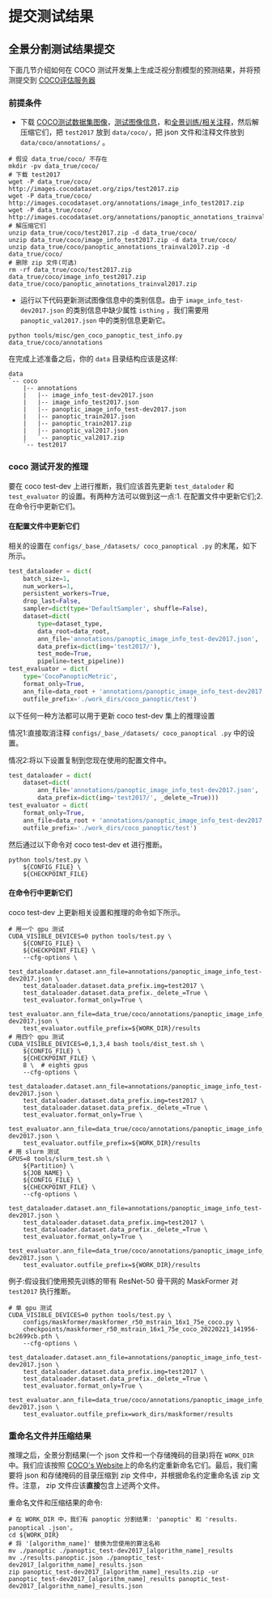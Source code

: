 # 提交测试结果

## 全景分割测试结果提交

下面几节介绍如何在 COCO 测试开发集上生成泛视分割模型的预测结果，并将预测提交到 [COCO评估服务器](https://competitions.codalab.org/competitions/19507)

### 前提条件

- 下载 [COCO测试数据集图像](http://images.cocodataset.org/zips/test2017.zip)，[测试图像信息](http://images.cocodataset.org/annotations/image_info_test2017.zip)，和[全景训练/相关注释](http://images.cocodataset.org/annotations/panoptic_annotations_trainval2017.zip)，然后解压缩它们，把 `test2017` 放到 `data/coco/`，把 json 文件和注释文件放到 `data/coco/annotations/` 。

```shell
# 假设 data_true/coco/ 不存在
mkdir -pv data_true/coco/
# 下载 test2017
wget -P data_true/coco/ http://images.cocodataset.org/zips/test2017.zip
wget -P data_true/coco/ http://images.cocodataset.org/annotations/image_info_test2017.zip
wget -P data_true/coco/ http://images.cocodataset.org/annotations/panoptic_annotations_trainval2017.zip
# 解压缩它们
unzip data_true/coco/test2017.zip -d data_true/coco/
unzip data_true/coco/image_info_test2017.zip -d data_true/coco/
unzip data_true/coco/panoptic_annotations_trainval2017.zip -d data_true/coco/
# 删除 zip 文件(可选)
rm -rf data_true/coco/test2017.zip data_true/coco/image_info_test2017.zip data_true/coco/panoptic_annotations_trainval2017.zip
```

- 运行以下代码更新测试图像信息中的类别信息。由于 `image_info_test-dev2017.json` 的类别信息中缺少属性 `isthing` ，我们需要用 `panoptic_val2017.json` 中的类别信息更新它。

```shell
python tools/misc/gen_coco_panoptic_test_info.py data_true/coco/annotations
```

在完成上述准备之后，你的 `data` 目录结构应该是这样:

```text
data
`-- coco
    |-- annotations
    |   |-- image_info_test-dev2017.json
    |   |-- image_info_test2017.json
    |   |-- panoptic_image_info_test-dev2017.json
    |   |-- panoptic_train2017.json
    |   |-- panoptic_train2017.zip
    |   |-- panoptic_val2017.json
    |   `-- panoptic_val2017.zip
    `-- test2017
```

### coco 测试开发的推理

要在 coco test-dev 上进行推断，我们应该首先更新 `test_dataloder` 和 `test_evaluator` 的设置。有两种方法可以做到这一点:1. 在配置文件中更新它们;2. 在命令行中更新它们。

#### 在配置文件中更新它们

相关的设置在 `configs/_base_/datasets/ coco_panoptical .py` 的末尾，如下所示。

```python
test_dataloader = dict(
    batch_size=1,
    num_workers=1,
    persistent_workers=True,
    drop_last=False,
    sampler=dict(type='DefaultSampler', shuffle=False),
    dataset=dict(
        type=dataset_type,
        data_root=data_root,
        ann_file='annotations/panoptic_image_info_test-dev2017.json',
        data_prefix=dict(img='test2017/'),
        test_mode=True,
        pipeline=test_pipeline))
test_evaluator = dict(
    type='CocoPanopticMetric',
    format_only=True,
    ann_file=data_root + 'annotations/panoptic_image_info_test-dev2017.json',
    outfile_prefix='./work_dirs/coco_panoptic/test')
```

以下任何一种方法都可以用于更新 coco test-dev 集上的推理设置

情况1:直接取消注释 `configs/_base_/datasets/ coco_panoptical .py` 中的设置。

情况2:将以下设置复制到您现在使用的配置文件中。

```python
test_dataloader = dict(
    dataset=dict(
        ann_file='annotations/panoptic_image_info_test-dev2017.json',
        data_prefix=dict(img='test2017/', _delete_=True)))
test_evaluator = dict(
    format_only=True,
    ann_file=data_root + 'annotations/panoptic_image_info_test-dev2017.json',
    outfile_prefix='./work_dirs/coco_panoptic/test')
```

然后通过以下命令对 coco test-dev et 进行推断。

```shell
python tools/test.py \
    ${CONFIG_FILE} \
    ${CHECKPOINT_FILE}
```

#### 在命令行中更新它们

coco test-dev 上更新相关设置和推理的命令如下所示。

```shell
# 用一个 gpu 测试
CUDA_VISIBLE_DEVICES=0 python tools/test.py \
    ${CONFIG_FILE} \
    ${CHECKPOINT_FILE} \
    --cfg-options \
    test_dataloader.dataset.ann_file=annotations/panoptic_image_info_test-dev2017.json \
    test_dataloader.dataset.data_prefix.img=test2017 \
    test_dataloader.dataset.data_prefix._delete_=True \
    test_evaluator.format_only=True \
    test_evaluator.ann_file=data_true/coco/annotations/panoptic_image_info_test-dev2017.json \
    test_evaluator.outfile_prefix=${WORK_DIR}/results
# 用四个 gpu 测试
CUDA_VISIBLE_DEVICES=0,1,3,4 bash tools/dist_test.sh \
    ${CONFIG_FILE} \
    ${CHECKPOINT_FILE} \
    8 \  # eights gpus
    --cfg-options \
    test_dataloader.dataset.ann_file=annotations/panoptic_image_info_test-dev2017.json \
    test_dataloader.dataset.data_prefix.img=test2017 \
    test_dataloader.dataset.data_prefix._delete_=True \
    test_evaluator.format_only=True \
    test_evaluator.ann_file=data_true/coco/annotations/panoptic_image_info_test-dev2017.json \
    test_evaluator.outfile_prefix=${WORK_DIR}/results
# 用 slurm 测试
GPUS=8 tools/slurm_test.sh \
    ${Partition} \
    ${JOB_NAME} \
    ${CONFIG_FILE} \
    ${CHECKPOINT_FILE} \
    --cfg-options \
    test_dataloader.dataset.ann_file=annotations/panoptic_image_info_test-dev2017.json \
    test_dataloader.dataset.data_prefix.img=test2017 \
    test_dataloader.dataset.data_prefix._delete_=True \
    test_evaluator.format_only=True \
    test_evaluator.ann_file=data_true/coco/annotations/panoptic_image_info_test-dev2017.json \
    test_evaluator.outfile_prefix=${WORK_DIR}/results
```

例子:假设我们使用预先训练的带有 ResNet-50 骨干网的 MaskFormer 对 `test2017` 执行推断。

```shell
# 单 gpu 测试
CUDA_VISIBLE_DEVICES=0 python tools/test.py \
    configs/maskformer/maskformer_r50_mstrain_16x1_75e_coco.py \
    checkpoints/maskformer_r50_mstrain_16x1_75e_coco_20220221_141956-bc2699cb.pth \
    --cfg-options \
    test_dataloader.dataset.ann_file=annotations/panoptic_image_info_test-dev2017.json \
    test_dataloader.dataset.data_prefix.img=test2017 \
    test_dataloader.dataset.data_prefix._delete_=True \
    test_evaluator.format_only=True \
    test_evaluator.ann_file=data_true/coco/annotations/panoptic_image_info_test-dev2017.json \
    test_evaluator.outfile_prefix=work_dirs/maskformer/results
```

### 重命名文件并压缩结果

推理之后，全景分割结果(一个 json 文件和一个存储掩码的目录)将在 `WORK_DIR` 中。我们应该按照 [COCO's Website](https://cocodataset.org/#upload)上的命名约定重新命名它们。最后，我们需要将 json 和存储掩码的目录压缩到 zip 文件中，并根据命名约定重命名该 zip 文件。注意， zip 文件应该**直接**包含上述两个文件。

重命名文件和压缩结果的命令:

```shell
# 在 WORK_DIR 中，我们有 panoptic 分割结果: 'panoptic' 和 'results. panoptical .json'。
cd ${WORK_DIR}
# 将 '[algorithm_name]' 替换为您使用的算法名称
mv ./panoptic ./panoptic_test-dev2017_[algorithm_name]_results
mv ./results.panoptic.json ./panoptic_test-dev2017_[algorithm_name]_results.json
zip panoptic_test-dev2017_[algorithm_name]_results.zip -ur panoptic_test-dev2017_[algorithm_name]_results panoptic_test-dev2017_[algorithm_name]_results.json
```
